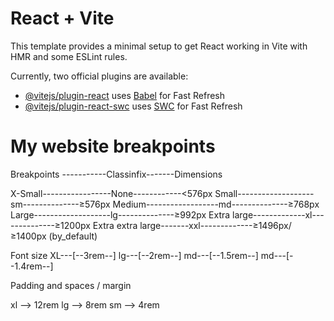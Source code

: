 # React + Vite

This template provides a minimal setup to get React working in Vite with HMR and some ESLint rules.

Currently, two official plugins are available:

- [@vitejs/plugin-react](https://github.com/vitejs/vite-plugin-react/blob/main/packages/plugin-react/README.md) uses [Babel](https://babeljs.io/) for Fast Refresh
- [@vitejs/plugin-react-swc](https://github.com/vitejs/vite-plugin-react-swc) uses [SWC](https://swc.rs/) for Fast Refresh

# My website breakpoints

Breakpoints -----------Classinfix-------Dimensions

X-Small-----------------None------------<576px
Small-------------------sm--------------≥576px
Medium------------------md--------------≥768px
Large-------------------lg--------------≥992px
Extra large-------------xl--------------≥1200px
Extra extra large-------xxl-------------≥1496px/≥1400px (by_default)

Font size
XL---[--3rem--]
lg---[--2rem--]
md---[--1.5rem--]
md---[--1.4rem--]

Padding and spaces / margin

xl --> 12rem
lg --> 8rem
sm --> 4rem
